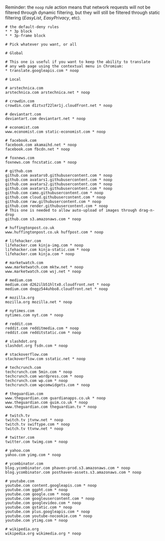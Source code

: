Reminder: the `noop` rule action means that network requests will not be filtered through dynamic filtering, but they will still be filtered through static filtering (_EasyList_, _EasyPrivacy_, etc). 

    # the default-deny rules
    * * 3p block
    * * 3p-frame block

    # Pick whatever you want, or all

    # Global

    # This one is useful if you want to keep the ability to translate
    # any web page using the contextual menu in Chromium:
    * translate.googleapis.com * noop

    # Local

    # arstechnica.com
    arstechnica.com arstechnica.net * noop

    # crowdin.com
    crowdin.com d1ztvzf22lmr1j.cloudfront.net * noop

    # deviantart.com
    deviantart.com deviantart.net * noop

    # economist.com
    www.economist.com static-economist.com * noop

    # facebook.com
    facebook.com akamaihd.net * noop
    facebook.com fbcdn.net * noop

    # foxnews.com
    foxnews.com fncstatic.com * noop

    # github.com
    github.com avatars0.githubusercontent.com * noop
    github.com avatars1.githubusercontent.com * noop
    github.com avatars2.githubusercontent.com * noop
    github.com avatars3.githubusercontent.com * noop
    github.com camo.githubusercontent.com * noop
    github.com cloud.githubusercontent.com * noop
    github.com raw.githubusercontent.com * noop
    github.com render.githubusercontent.com * noop
    # This one is needed to allow auto-upload of images through drag-n-drop
    github.com s3.amazonaws.com * noop

    # huffingtonpost.co.uk
    www.huffingtonpost.co.uk huffpost.com * noop

    # lifehacker.com
    lifehacker.com kinja-img.com * noop
    lifehacker.com kinja-static.com * noop
    lifehacker.com kinja.com * noop

    # marketwatch.com
    www.marketwatch.com mktw.net * noop
    www.marketwatch.com wsj.net * noop

    # medium.com
    medium.com d262ilb51hltx0.cloudfront.net * noop
    medium.com dnqgz544uhbo8.cloudfront.net * noop

    # mozilla.org
    mozilla.org mozilla.net * noop

    # nytimes.com
    nytimes.com nyt.com * noop

    # reddit.com
    reddit.com redditmedia.com * noop
    reddit.com redditstatic.com * noop

    # slashdot.org
    slashdot.org fsdn.com * noop

    # stackoverflow.com
    stackoverflow.com sstatic.net * noop

    # techcrunch.com
    techcrunch.com 5min.com * noop
    techcrunch.com wordpress.com * noop
    techcrunch.com wp.com * noop
    techcrunch.com wpcomwidgets.com * noop

    # theguardian.com
    www.theguardian.com guardianapps.co.uk * noop
    www.theguardian.com guim.co.uk * noop
    www.theguardian.com theguardian.tv * noop

    # twitch.tv
    twitch.tv jtvnw.net * noop
    twitch.tv swiftype.com * noop
    twitch.tv ttvnw.net * noop

    # twitter.com
    twitter.com twimg.com * noop

    # yahoo.com
    yahoo.com yimg.com * noop

    # ycombinator.com
    blog.ycombinator.com phaven-prod.s3.amazonaws.com * noop
    blog.ycombinator.com posthaven-assets.s3.amazonaws.com * noop

    # youtube.com
    youtube.com content.googleapis.com * noop
    youtube.com ggpht.com * noop
    youtube.com google.com * noop
    youtube.com googleusercontent.com * noop
    youtube.com googlevideo.com * noop
    youtube.com gstatic.com * noop
    youtube.com plus.googleapis.com * noop
    youtube.com youtube-nocookie.com * noop
    youtube.com ytimg.com * noop

    # wikipedia.org
    wikipedia.org wikimedia.org * noop